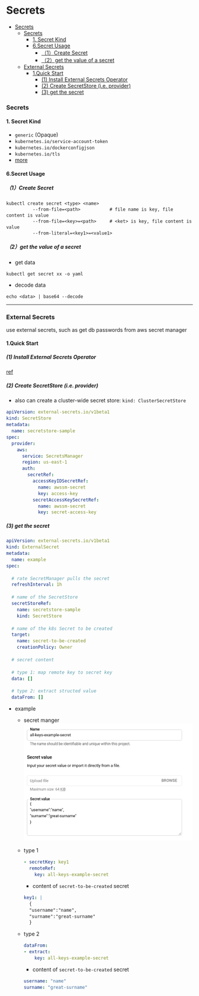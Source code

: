 # Secrets


<!-- @import "[TOC]" {cmd="toc" depthFrom=1 depthTo=6 orderedList=false} -->

<!-- code_chunk_output -->

- [Secrets](#secrets)
    - [Secrets](#secrets-1)
      - [1. Secret Kind](#1-secret-kind)
      - [6.Secret Usage](#6secret-usage)
        - [（1）Create Secret](#1create-secret)
        - [（2）get the value of a secret](#2get-the-value-of-a-secret)
    - [External Secrets](#external-secrets)
      - [1.Quick Start](#1quick-start)
        - [(1) Install External Secrets Operator](#1-install-external-secrets-operator)
        - [(2) Create SecretStore (i.e. provider)](#2-create-secretstore-ie-provider)
        - [(3) get the secret](#3-get-the-secret)

<!-- /code_chunk_output -->


### Secrets

#### 1. Secret Kind

* `generic` (Opaque)
* `kubernetes.io/service-account-token`
* `kubernetes.io/dockerconfigjson`
* `kubernetes.io/tls`
* [more](https://kubernetes.io/docs/concepts/configuration/secret/#secret-types)

#### 6.Secret Usage
##### （1）Create Secret
```shell
kubectl create secret <type> <name>
          --from-file=<path>           # file name is key, file content is value
          --from-file=<key>=<path>     # <ket> is key, file content is value
          --from-literal=<key1>=<value1>
```
##### （2）get the value of a secret 
* get data
```shell
kubectl get secret xx -o yaml
```
* decode data
```shell
echo <data> | base64 --decode
```

***

### External Secrets

use external secrets, such as get db passwords from aws secret manager

#### 1.Quick Start

##### (1) Install External Secrets Operator

[ref](https://external-secrets.io/latest/introduction/getting-started/)

##### (2) Create SecretStore (i.e. provider)

* also can create a cluster-wide secret store: `kind: ClusterSecretStore`

```yaml
apiVersion: external-secrets.io/v1beta1
kind: SecretStore
metadata:
  name: secretstore-sample
spec:
  provider:
    aws:
      service: SecretsManager
      region: us-east-1
      auth:
        secretRef:
          accessKeyIDSecretRef:
            name: awssm-secret
            key: access-key
          secretAccessKeySecretRef:
            name: awssm-secret
            key: secret-access-key
```

##### (3) get the secret

```yaml
apiVersion: external-secrets.io/v1beta1
kind: ExternalSecret
metadata:
  name: example
spec:

  # rate SecretManager pulls the secret
  refreshInterval: 1h

  # name of the SecretStore
  secretStoreRef:
    name: secretstore-sample
    kind: SecretStore
  
  # name of the k8s Secret to be created
  target:
    name: secret-to-be-created
    creationPolicy: Owner

  # secret content

  # type 1: map remote key to secret key
  data: []

  # type 2: extract structed value
  dataFrom: []
```

* example
  * secret manger
  ![](./imgs/st_01.png)

  * type 1
    ```yaml
    - secretKey: key1
      remoteRef:
        key: all-keys-example-secret
    ```
    * content of `secret-to-be-created` secret
    ```yaml
    key1: | 
      {
      "username":"name",
      "surname":"great-surname"
      }
    ```

  * type 2
    ```yaml
    dataFrom:
    - extract:
        key: all-keys-example-secret  
    ```
    * content of `secret-to-be-created` secret
    ```yaml
    username: "name"
    surname: "great-surname"
    ```